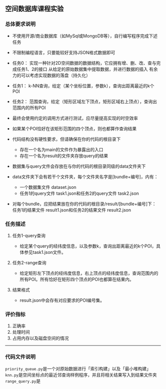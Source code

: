 ## 空间数据库课程实验

### 总体要求说明
- 不使用开源/商业数据库（如MySql或MongoDB等），自行编写程序完成下述任务
- 不限制编程语言，只要能较好支持JSON格式数据即可
- 任务0：
实现一种针对2D空间数据的数据结构，它应拥有增、删、改、查与完成任务1、2的接口
从给定的原始数据集中提取数据，并进行数据的插入
有余力的可以考虑实现数据的落盘（持久化）
- 任务1：
k-NN查询，给定（某个坐标位置，参数k），查询出距离最近的k个POI
- 任务2：
范围查询，给定（矩形区域左下顶点，矩形区域右上顶点），查询出范围内的所有POI
- 最终会使用约定的调用方式进行测试，应尽量提高实现的时空效率
- 如果某个POI恰好在该矩形范围的四个顶点，则也都算作查询结果

- 代码结构没有硬性要求，但请确保在你的代码的根目录下
    + 存在一个名为main的文件作为暴露出的入口
    + 存在一个名为result的文件夹存放query的结果
- 数据集与query文件会存放在与你的代码的根目录同级的data文件夹下
- data文件夹下会有若干个文件夹，每个文件夹名字是[bundle+编号]，内有：
    + 一个数据集文件 dataset.json
    + 任务1的query文件 task1.json和任务2的query文件 task2.json
- 对每个bundle，应把结果放在你的代码的根目录/result/[bundle+编号]下：
任务1的结果文件 result1.json和任务2的结果文件 result2.json

### 任务描述
1. 任务1-query查询
    - 给定某个query的经纬度信息，以及参数k，查询出距离最近的k个POI，具体参见task1.json文件。

2. 任务2-range查询
    - 给定矩形左下顶点的经纬度信息，右上顶点的经纬度信息，查询范围内的所有POI。所有恰好在矩形四个顶点的POI也都算在结果内。

3. 结果格式
    - result.json中会存有对应要求的POI编号集。

### 评价指标
1. 正确率
2. 处理时间
3. 占用内存以及磁盘空间的情况

---
### 代码文件说明
`priority_queue.py`是一个对原始数据进行「索引构建」以及「最小堆构建」
`knn.py`是空间坐标点的最近邻查询样例程序，并且将相关结果写入到结果文件夹
`range_query.py`是


